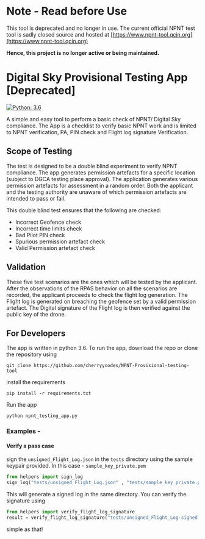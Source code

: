 # Note - Read before Use
This tool is deprecated and no longer in use. The current official NPNT test tool is sadly closed source and hosted at [https://www.npnt-tool.qcin.org](https://www.npnt-tool.qcin.org)

**Hence, this project is no longer active or being maintained.**

# Digital Sky Provisional Testing App [Deprecated]
[![Python: 3.6](https://img.shields.io/badge/python-3.6-blue.svg)](https://www.python.org/downloads/)


A simple and easy tool to perform a basic check of NPNT/ Digital Sky compliance. 
The App is a checklist to verify basic NPNT work and is limited to NPNT verification, PA, PIN check and Flight log signature Verification. 

## Scope of Testing
The test is designed to be a double blind experiment to verify NPNT compliance.
The app generates permission artefacts for a specific location 
(subject to DGCA testing place approval). 
The application generates various permission artefacts for assessment in a random order. 
Both the applicant and the testing authority are unaware of which permission 
artefacts are intended to pass or fail. 

This double blind test ensures that the following are checked:
- Incorrect Geofence check
- Incorrect time limits check
- Bad Pilot PIN check 
- Spurious permission artefact check
- Valid Permission artefact check

## Validation
These five test scenarios are the ones which will be tested by the applicant.
After the observations of the RPAS behavior on all the scenarios are recorded,
the applicant proceeds to check the flight log generation.
The Flight log is generated on breaching the geofence set by a valid permission artefact.
The Digital signature of the Flight log is then verified against the public key of the drone.

## For Developers
The app is written in python 3.6. To run the app, download the repo or clone the repository using

`git clone https://github.com/cherryycodes/NPNT-Provisional-testing-tool`

install the requirements 

`pip install -r requirements.txt`

Run the app

`python npnt_testing_app.py`

### Examples - 
#### Verify a pass case
sign the `unsigned_Flight_Log.json` in the `tests` directory using the sample
keypair provided. In this case - `sample_key_private.pem`

```python
from helpers import sign_log
sign_log("tests/unsigned_Flight_Log.json" , "tests/sample_key_private.pem")
``` 

This will generate a signed log in the same directory. You can verify the signature using 
```python
from helpers import verify_flight_log_signature
result = verify_flight_log_signature("tests/unsigned_Flight_Log-signed.json", "tests/sample_key_public.pem")
```
simple as that!
